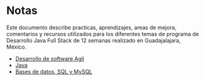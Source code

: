 # Notas

Este documento describe practicas, aprendizajes, areas de mejora, comentarios y recursos utilizados para los diferentes temas de programa de Desarrollo Java Full Stack de 12 semanas realizado en Guadajalajara, México.

- [Desarrollo de software Agil](desarrollo_software_agil.md)
- [Java](java.md)
- [Bases de datos, SQL y MySQL](databases.md)